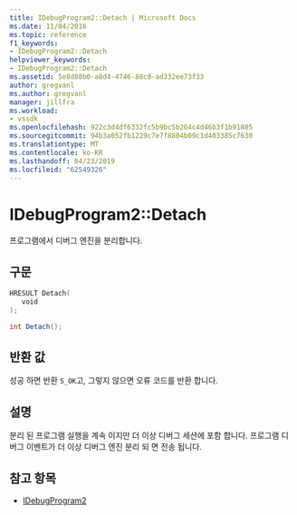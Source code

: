 ```yaml
---
title: IDebugProgram2::Detach | Microsoft Docs
ms.date: 11/04/2016
ms.topic: reference
f1_keywords:
- IDebugProgram2::Detach
helpviewer_keywords:
- IDebugProgram2::Detach
ms.assetid: 5e8d88b0-a8d4-4746-88c0-ad332ee73f33
author: gregvanl
ms.author: gregvanl
manager: jillfra
ms.workload:
- vssdk
ms.openlocfilehash: 922c3d4df6332fc5b9bc5b264c4d46b3f1b91805
ms.sourcegitcommit: 94b3a052fb1229c7e7f8804b09c1d403385c7630
ms.translationtype: MT
ms.contentlocale: ko-KR
ms.lasthandoff: 04/23/2019
ms.locfileid: "62549326"
---
```

# <a name="idebugprogram2detach"></a>IDebugProgram2::Detach
프로그램에서 디버그 엔진을 분리합니다.

## <a name="syntax"></a>구문

```cpp
HRESULT Detach( 
   void 
);
```

```csharp
int Detach();
```

## <a name="return-value"></a>반환 값
 성공 하면 반환 `S_OK`고, 그렇지 않으면 오류 코드를 반환 합니다.

## <a name="remarks"></a>설명
 분리 된 프로그램 실행을 계속 이지만 더 이상 디버그 세션에 포함 합니다. 프로그램 디버그 이벤트가 더 이상 디버그 엔진 분리 되 면 전송 됩니다.

## <a name="see-also"></a>참고 항목
- [IDebugProgram2](../../../extensibility/debugger/reference/idebugprogram2.md)